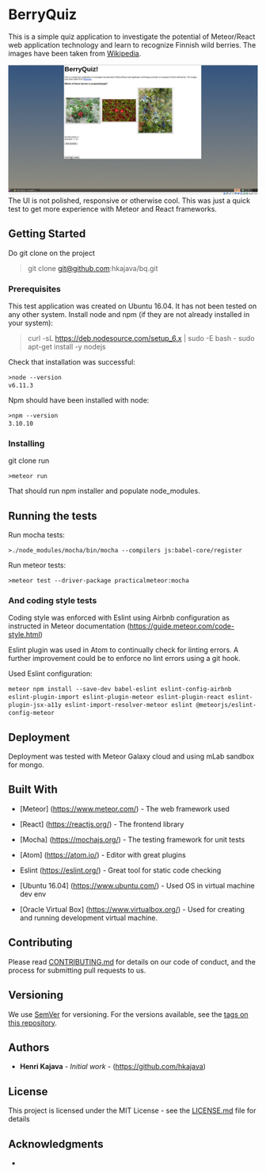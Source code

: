 # BerryQuiz

This is a simple quiz application to investigate the potential of
Meteor/React web application technology and learn to recognize
Finnish wild berries. The images have been taken from <a target="_blank" rel="noopener noreferrer" href="http://www.wikipedia.com">
 Wikipedia</a>.

![BQ screen cast](imports/filesforgithubREADME/bq_screencast_20171116.gif "BerryQuiz UI (css part not polished I know...)")
The UI is not polished, responsive or otherwise cool. This was just a quick test to get more experience with Meteor and React frameworks. 

## Getting Started

Do git clone on the project
>git clone git@github.com:hkajava/bq.git


### Prerequisites

This test application was created on Ubuntu 16.04. It has not been tested on any other system.
Install node and npm (if they are not already installed in your system):
>curl -sL https://deb.nodesource.com/setup_6.x | sudo -E bash -
>sudo apt-get install -y nodejs

Check that installation was successful:
```
>node --version
v6.11.3
```

Npm should have been installed with node:
```
>npm --version
3.10.10
```


### Installing

git clone
run
```
>meteor run
```
That should run npm installer and populate node_modules.

## Running the tests

Run mocha tests:
```
>./node_modules/mocha/bin/mocha --compilers js:babel-core/register
```

Run meteor tests:
```
>meteor test --driver-package practicalmeteor:mocha
```


### And coding style tests

Coding style was enforced with Eslint using Airbnb configuration as instructed
in Meteor documentation (https://guide.meteor.com/code-style.html)

Eslint plugin was used in Atom to continually check for linting errors.
A further improvement could be to enforce no lint errors using a git hook.

Used Eslint configuration:
```
meteor npm install --save-dev babel-eslint eslint-config-airbnb eslint-plugin-import eslint-plugin-meteor eslint-plugin-react eslint-plugin-jsx-a11y eslint-import-resolver-meteor eslint @meteorjs/eslint-config-meteor

```

## Deployment

Deployment was tested with Meteor Galaxy cloud and using mLab sandbox for mongo.

## Built With

* [Meteor] (https://www.meteor.com/) - The web framework used
* [React] (https://reactjs.org/) - The frontend library

* [Mocha] (https://mochajs.org/) - The testing framework for unit tests

* [Atom] (https://atom.io/) - Editor with great plugins
* Eslint (https://eslint.org/) - Great tool for static code checking

* [Ubuntu 16.04] (https://www.ubuntu.com/) - Used OS in virtual machine dev env
* [Oracle Virtual Box] (https://www.virtualbox.org/) - Used for creating and
running development virtual machine.

## Contributing

Please read [CONTRIBUTING.md](https://gist.github.com/PurpleBooth/b24679402957c63ec426) for details on our code of conduct, and the process for submitting pull requests to us.

## Versioning

We use [SemVer](http://semver.org/) for versioning. For the versions available, see the [tags on this repository](https://github.com/your/project/tags).

## Authors

* **Henri Kajava** - *Initial work* - (https://github.com/hkajava)


## License

This project is licensed under the MIT License - see the [LICENSE.md](LICENSE.md) file for details

## Acknowledgments

*
